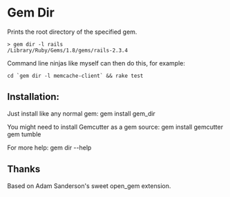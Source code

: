 Gem Dir
========

Prints the root directory of the specified gem.
  
    > gem dir -l rails
    /Library/Ruby/Gems/1.8/gems/rails-2.3.4
    
Command line ninjas like myself can then do this, for example:

    cd `gem dir -l memcache-client` && rake test
  
Installation:
------------

Just install like any normal gem:
    gem install gem_dir
  
You might need to install Gemcutter as a gem source:
    gem install gemcutter
    gem tumble
  
For more help: 
    gem dir --help
  
  
Thanks
-------------

Based on Adam Sanderson's sweet open_gem extension.
